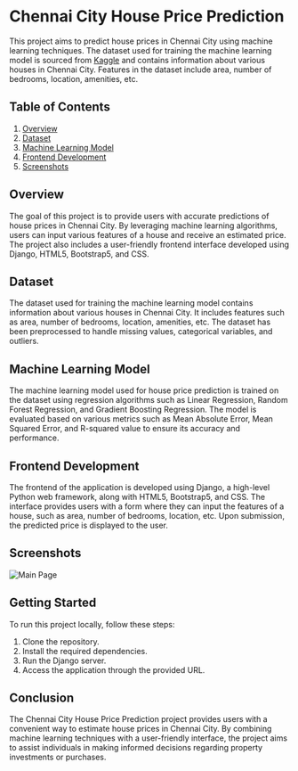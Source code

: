 # Chennai City House Price Prediction

This project aims to predict house prices in Chennai City using machine learning techniques. The dataset used for training the machine learning model is sourced from [Kaggle](https://www.kaggle.com/datasets/amaanafif/chennai-house-price) and contains information about various houses in Chennai City. Features in the dataset include area, number of bedrooms, location, amenities, etc.

## Table of Contents
1. [Overview](#overview)
2. [Dataset](#dataset)
3. [Machine Learning Model](#machine-learning-model)
4. [Frontend Development](#frontend-development)
5. [Screenshots](#screenshots)

## Overview <a name="overview"></a>
The goal of this project is to provide users with accurate predictions of house prices in Chennai City. By leveraging machine learning algorithms, users can input various features of a house and receive an estimated price. The project also includes a user-friendly frontend interface developed using Django, HTML5, Bootstrap5, and CSS.

## Dataset <a name="dataset"></a>
The dataset used for training the machine learning model contains information about various houses in Chennai City. It includes features such as area, number of bedrooms, location, amenities, etc. The dataset has been preprocessed to handle missing values, categorical variables, and outliers.

## Machine Learning Model <a name="machine-learning-model"></a>
The machine learning model used for house price prediction is trained on the dataset using regression algorithms such as Linear Regression, Random Forest Regression, and Gradient Boosting Regression. The model is evaluated based on various metrics such as Mean Absolute Error, Mean Squared Error, and R-squared value to ensure its accuracy and performance.

## Frontend Development <a name="frontend-development"></a>
The frontend of the application is developed using Django, a high-level Python web framework, along with HTML5, Bootstrap5, and CSS. The interface provides users with a form where they can input the features of a house, such as area, number of bedrooms, location, etc. Upon submission, the predicted price is displayed to the user.

## Screenshots <a name="screenshots"></a>
![Main Page]([https://github.com/Darshanshelar96k](https://github.com/Darshanshelar96k/Darshan-s-Portfolio/blob/main/assets/img/portfolio/house/p1.png)](https://raw.githubusercontent.com/Darshanshelar96k/Darshan-s-Portfolio/main/assets/img/portfolio/house/p1.png))

## Getting Started
To run this project locally, follow these steps:
1. Clone the repository.
2. Install the required dependencies.
3. Run the Django server.
4. Access the application through the provided URL.

## Conclusion
The Chennai City House Price Prediction project provides users with a convenient way to estimate house prices in Chennai City. By combining machine learning techniques with a user-friendly interface, the project aims to assist individuals in making informed decisions regarding property investments or purchases.
